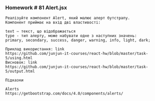 ### Homework # 81 Alert.jsx
    Реалізуйте компонент Alert, який малює алерт бутстрапу. 
    Компонент приймає на вхід дві властивості:

    text — текст, що відображається
    type - тип алерту, може набувати одне з наступних значень: 
    primary, secondary, success, danger, warning, info, light, dark;
    
    Приклад використання: link
    https://github.com/junjun-it-courses/react-hw/blob/master/task-5/using.html
    Висновок: link
    https://github.com/junjun-it-courses/react-hw/blob/master/task-5/output.html
    
    Підказки
    
    Alerts
    https://getbootstrap.com/docs/4.0/components/alerts/